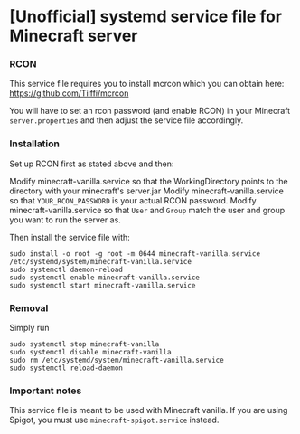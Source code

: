 # [Unofficial] systemd service file for Minecraft server

### RCON

This service file requires you to install mcrcon which you can obtain here: https://github.com/Tiiffi/mcrcon

You will have to set an rcon password (and enable RCON) in your Minecraft ```server.properties``` and then adjust the service file accordingly.

### Installation

Set up RCON first as stated above and then:

Modify minecraft-vanilla.service so that the WorkingDirectory points to the directory with your minecraft's server.jar
Modify minecraft-vanilla.service so that ```YOUR_RCON_PASSWORD``` is your actual RCON password.
Modify minecraft-vanilla.service so that ```User``` and ```Group``` match the user and group you want to run the server as.

Then install the service file with:

```
sudo install -o root -g root -m 0644 minecraft-vanilla.service /etc/systemd/system/minecraft-vanilla.service
sudo systemctl daemon-reload
sudo systemctl enable minecraft-vanilla.service
sudo systemctl start minecraft-vanilla.service
```

### Removal

Simply run
```
sudo systemctl stop minecraft-vanilla
sudo systemctl disable minecraft-vanilla
sudo rm /etc/systemd/system/minecraft-vanilla.service
sudo systemctl reload-daemon
```

### Important notes

This service file is meant to be used with Minecraft vanilla.
If you are using Spigot, you must use ```minecraft-spigot.service``` instead.
